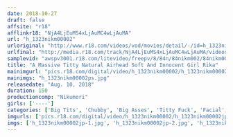 ```yaml
---
date: 2018-10-27
draft: false
affsite: "r18"
afflinkr18: "NjA4LjEuMS4xLjAuMC4wLjAuMA"
url: "h_1323nikm00002"
urloriginal: "http://www.r18.com/videos/vod/movies/detail/-/id=h_1323nikm00002"
urlfinal: "http://media.r18.com/track/NjA4LjEuMS4xLjAuMC4wLjAuMA/videos/vod/movies/detail/-/id=h_1323nikm00002"
samplevid: "awspv3001.r18.com/litevideo/freepv/8/84n/84nikm002/84nikm002_dmb_w.mp4"
title: "A Massive Titty Natural Airhead Soft And Innocent Girl Rika"
mainimgurl: "pics.r18.com/digital/video/h_1323nikm00002/h_1323nikm00002ps.jpg"
mainimgs: "h_1323nikm00002ps.jpg"
releasedate: "Aug. 10, 2018"
duration: 150
productioncomp: "Nikumori"
girls: ['----']
categories: ['Big Tits', 'Chubby', 'Big Asses', 'Titty Fuck', 'Facial', 'Hi-Def']
imgurls: ['pics.r18.com/digital/video/h_1323nikm00002/h_1323nikm00002jp-1.jpg', 'pics.r18.com/digital/video/h_1323nikm00002/h_1323nikm00002jp-2.jpg', 'pics.r18.com/digital/video/h_1323nikm00002/h_1323nikm00002jp-3.jpg', 'pics.r18.com/digital/video/h_1323nikm00002/h_1323nikm00002jp-4.jpg', 'pics.r18.com/digital/video/h_1323nikm00002/h_1323nikm00002jp-5.jpg', 'pics.r18.com/digital/video/h_1323nikm00002/h_1323nikm00002jp-6.jpg', 'pics.r18.com/digital/video/h_1323nikm00002/h_1323nikm00002jp-7.jpg', 'pics.r18.com/digital/video/h_1323nikm00002/h_1323nikm00002jp-8.jpg', 'pics.r18.com/digital/video/h_1323nikm00002/h_1323nikm00002jp-9.jpg', 'pics.r18.com/digital/video/h_1323nikm00002/h_1323nikm00002jp-10.jpg', 'pics.r18.com/digital/video/h_1323nikm00002/h_1323nikm00002jp-11.jpg', 'pics.r18.com/digital/video/h_1323nikm00002/h_1323nikm00002jp-12.jpg', 'pics.r18.com/digital/video/h_1323nikm00002/h_1323nikm00002jp-13.jpg', 'pics.r18.com/digital/video/h_1323nikm00002/h_1323nikm00002jp-14.jpg', 'pics.r18.com/digital/video/h_1323nikm00002/h_1323nikm00002jp-15.jpg', 'pics.r18.com/digital/video/h_1323nikm00002/h_1323nikm00002jp-16.jpg', 'pics.r18.com/digital/video/h_1323nikm00002/h_1323nikm00002jp-17.jpg', 'pics.r18.com/digital/video/h_1323nikm00002/h_1323nikm00002jp-18.jpg', 'pics.r18.com/digital/video/h_1323nikm00002/h_1323nikm00002jp-19.jpg', 'pics.r18.com/digital/video/h_1323nikm00002/h_1323nikm00002jp-20.jpg']
imgs: ['h_1323nikm00002jp-1.jpg', 'h_1323nikm00002jp-2.jpg', 'h_1323nikm00002jp-3.jpg', 'h_1323nikm00002jp-4.jpg', 'h_1323nikm00002jp-5.jpg', 'h_1323nikm00002jp-6.jpg', 'h_1323nikm00002jp-7.jpg', 'h_1323nikm00002jp-8.jpg', 'h_1323nikm00002jp-9.jpg', 'h_1323nikm00002jp-10.jpg', 'h_1323nikm00002jp-11.jpg', 'h_1323nikm00002jp-12.jpg', 'h_1323nikm00002jp-13.jpg', 'h_1323nikm00002jp-14.jpg', 'h_1323nikm00002jp-15.jpg', 'h_1323nikm00002jp-16.jpg', 'h_1323nikm00002jp-17.jpg', 'h_1323nikm00002jp-18.jpg', 'h_1323nikm00002jp-19.jpg', 'h_1323nikm00002jp-20.jpg']
---
```

